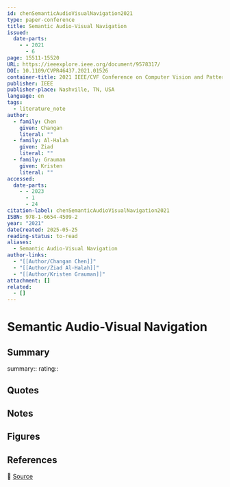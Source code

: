 ```yaml
---
id: chenSemanticAudioVisualNavigation2021
type: paper-conference
title: Semantic Audio-Visual Navigation
issued:
  date-parts:
    - - 2021
      - 6
page: 15511-15520
URL: https://ieeexplore.ieee.org/document/9578317/
DOI: 10.1109/CVPR46437.2021.01526
container-title: 2021 IEEE/CVF Conference on Computer Vision and Pattern Recognition (CVPR)
publisher: IEEE
publisher-place: Nashville, TN, USA
language: en
tags:
  - literature_note
author:
  - family: Chen
    given: Changan
    literal: ""
  - family: Al-Halah
    given: Ziad
    literal: ""
  - family: Grauman
    given: Kristen
    literal: ""
accessed:
  date-parts:
    - - 2023
      - 1
      - 24
citation-label: chenSemanticAudioVisualNavigation2021
ISBN: 978-1-6654-4509-2
year: "2021"
dateCreated: 2025-05-25
reading-status: to-read
aliases:
  - Semantic Audio-Visual Navigation
author-links:
  - "[[Author/Changan Chen]]"
  - "[[Author/Ziad Al-Halah]]"
  - "[[Author/Kristen Grauman]]"
attachment: []
related:
  - []
---
```


# Semantic Audio-Visual Navigation

## Summary
summary::
rating::

## Quotes

## Notes

## Figures

## References

🔗 [Source](https://ieeexplore.ieee.org/document/9578317/)

